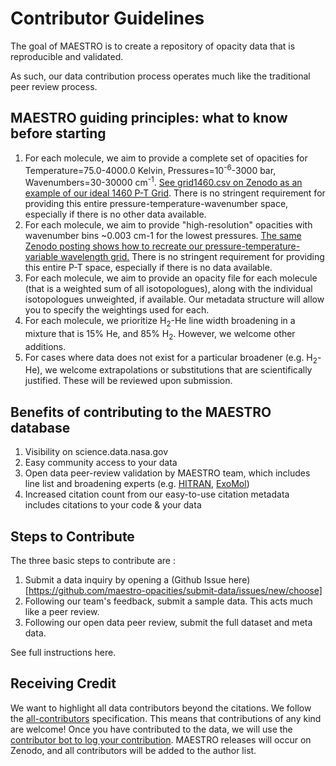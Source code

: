# Contributor Guidelines

The goal of MAESTRO is to create a repository of opacity data that is reproducible and validated. 

As such, our data contribution process operates much like the traditional peer review process. 


## MAESTRO guiding principles: what to know before starting 



1. For each molecule, we aim to provide a complete set of opacities for Temperature=75.0-4000.0 Kelvin, Pressures=10<sup>-6</sup>-3000 bar, Wavenumbers=30-30000 cm<sup>-1</sup>. [See grid1460.csv on Zenodo as an example of our ideal 1460 P-T Grid](https://zenodo.org/record/4458189#.Y2Kyb-zMI8Y). There is no stringent requirement for providing this entire pressure-temperature-wavenumber space, especially if there is no other data available.
2. For each molecule, we aim to provide "high-resolution" opacities with wavenumber bins ~0.003 cm-1 for the lowest pressures. [The same Zenodo posting shows how to recreate our pressure-temperature-variable wavelength grid.](https://zenodo.org/record/4458189#.Y2Kyb-zMI8Y) There is no stringent requirement for providing this entire P-T space, especially if there is no data available.
3. For each molecule, we aim to provide an opacity file for each molecule (that is a weighted sum of all isotopologues), along with the individual isotopologues unweighted, if available. Our metadata structure will allow you to specify the weightings used for each. 
4. For each molecule, we prioritize H<sub>2</sub>-He line width broadening in a mixture that is 15% He, and 85% H<sub>2</sub>. However, we welcome other additions. 
5. For cases where data does not exist for a particular broadener (e.g. H<sub>2</sub>-He), we welcome extrapolations or substitutions that are scientifically justified. These will be reviewed upon submission.


## Benefits of contributing to the MAESTRO database



1. Visibility on science.data.nasa.gov 
2. Easy community access to your data 
3. Open data peer-review validation by MAESTRO team, which includes line list and broadening experts (e.g. [HITRAN](https://hitran.org/), [ExoMol](https://www.exomol.com/))
4. Increased citation count from our easy-to-use citation metadata includes citations to your code & your data 

## Steps to Contribute 

The three basic steps to contribute are : 

1. Submit a data inquiry by opening a (Github Issue here)[https://github.com/maestro-opacities/submit-data/issues/new/choose] 
2. Following our team's feedback, submit a sample data. This acts much like a peer review. 
3. Following our open data peer review, submit the full dataset and meta data. 

See full instructions here. 

## Receiving Credit 

We want to highlight all data contributors beyond the citations. We follow the [all-contributors](https://github.com/all-contributors/all-contributors) specification. This means that contributions of any kind are welcome! Once you have contributed to the data, we will use the [contributor bot to log your contribution](https://allcontributors.org/docs/en/bot/usage). MAESTRO releases will occur on Zenodo, and all contributors will be added to the author list. 

